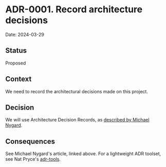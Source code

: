 # **ADR-0001. Record architecture decisions**

Date: 2024-03-29

## **Status**

Proposed

## **Context**

We need to record the architectural decisions made on this project.

## **Decision**

We will use Architecture Decision Records,
as [described by Michael Nygard](http://thinkrelevance.com/blog/2011/11/15/documenting-architecture-decisions).

## **Consequences**

See Michael Nygard's article, linked above. For a lightweight ADR toolset, see Nat
Pryce's [adr-tools](https://github.com/npryce/adr-tools).
